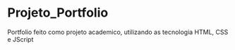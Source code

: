 # Projeto_Portfolio
Portfolio feito como projeto academico, utilizando as tecnologia HTML, CSS e JScript
